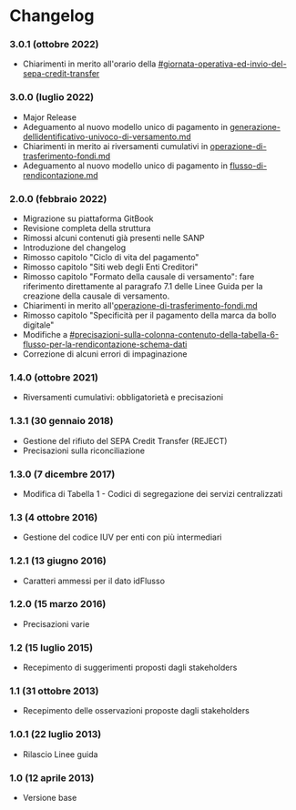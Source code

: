 # Changelog

### 3.0.1 (ottobre 2022)

* Chiarimenti in merito all'orario della [#giornata-operativa-ed-invio-del-sepa-credit-transfer](operazione-di-trasferimento-fondi.md#giornata-operativa-ed-invio-del-sepa-credit-transfer "mention")

### 3.0.0 (luglio 2022)

* Major Release
* Adeguamento al nuovo modello unico di pagamento in [generazione-dellidentificativo-univoco-di-versamento.md](generazione-dellidentificativo-univoco-di-versamento.md "mention")
* Chiarimenti in merito ai riversamenti cumulativi in [operazione-di-trasferimento-fondi.md](operazione-di-trasferimento-fondi.md "mention")
* Adeguamento al nuovo modello unico di pagamento in [flusso-di-rendicontazione.md](flusso-di-rendicontazione.md "mention")

### 2.0.0 (febbraio 2022)

* Migrazione su piattaforma GitBook
* Revisione completa della struttura
* Rimossi alcuni contenuti già presenti nelle SANP
* Introduzione del changelog
* Rimosso capitolo "Ciclo di vita del pagamento"
* Rimosso capitolo "Siti web degli Enti Creditori"
* Rimosso capitolo "Formato della causale di versamento": fare riferimento direttamente al paragrafo 7.1 delle Linee Guida per la creazione della causale di versamento.
* Chiarimenti in merito all'[operazione-di-trasferimento-fondi.md](operazione-di-trasferimento-fondi.md "mention")
* Rimosso capitolo "Specificità per il pagamento della marca da bollo digitale"
* Modifiche a  [#precisazioni-sulla-colonna-contenuto-della-tabella-6-flusso-per-la-rendicontazione-schema-dati](flusso-di-rendicontazione.md#precisazioni-sulla-colonna-contenuto-della-tabella-6-flusso-per-la-rendicontazione-schema-dati "mention")
* Correzione di alcuni errori di impaginazione

### 1.4.0 (ottobre 2021)

* Riversamenti cumulativi: obbligatorietà e precisazioni

### 1.3.1 (30 gennaio 2018)

* Gestione del rifiuto del SEPA Credit Transfer (REJECT)
* Precisazioni sulla riconciliazione

### 1.3.0 (7 dicembre 2017)

* Modifica di Tabella 1 - Codici di segregazione dei servizi centralizzati

### 1.3 (4 ottobre 2016)

* Gestione del codice IUV per enti con più intermediari

### 1.2.1 (13 giugno 2016)

* Caratteri ammessi per il dato idFlusso

### 1.2.0 (15 marzo 2016)

* Precisazioni varie

### 1.2 (15 luglio 2015)

* Recepimento di suggerimenti proposti dagli stakeholders

### 1.1 (31 ottobre 2013)

* Recepimento delle osservazioni proposte dagli stakeholders

### 1.0.1 (22 luglio 2013)

* Rilascio Linee guida

### 1.0 (12 aprile 2013)

* Versione base
